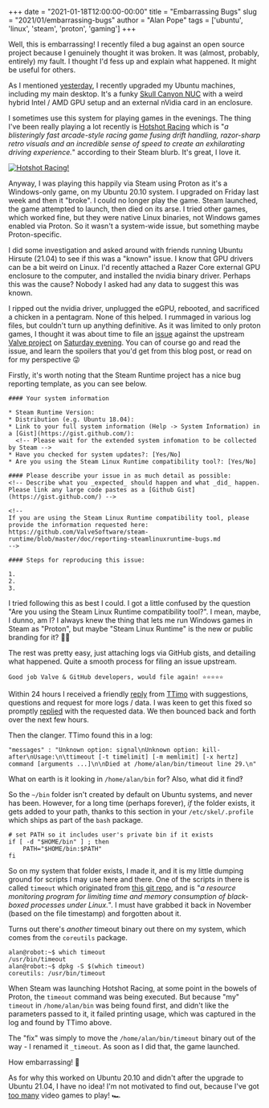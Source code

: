+++
date = "2021-01-18T12:00:00-00:00"
title = "Embarrassing Bugs"
slug = "2021/01/embarrassing-bugs"
author = "Alan Pope"
tags = ['ubuntu', 'linux', 'steam', 'proton', 'gaming']
+++

Well, this is embarrassing! I recently filed a bug against an open source project because I genuinely thought it was broken. It was (almost, probably, entirely) my fault. I thought I'd fess up and explain what happened. It might be useful for others.

As I mentioned [yesterday](/blog/2021/01/upgrading-ubuntu/), I recently upgraded my Ubuntu machines, including my main desktop. It's a funky [Skull Canyon NUC](/blog/2020/12/multiple-gpus-in-a-skull-canyon-nuc/) with a weird hybrid Intel / AMD GPU setup and an external nVidia card in an enclosure.

I sometimes use this system for playing games in the evenings. The thing I've been really playing a lot recently is [Hotshot Racing](https://store.steampowered.com/app/609920/Hotshot_Racing/) which is "*a blisteringly fast arcade-style racing game fusing drift handling, razor-sharp retro visuals and an incredible sense of speed to create an exhilarating driving experience.*" according to their Steam blurb. It's great, I love it.

[![Hotshot Racing!](/blog/images/2021-01-19/hotshot.jpg)](https://store.steampowered.com/app/609920/Hotshot_Racing/)

Anyway, I was playing this happily via Steam using Proton as it's a Windows-only game, on my Ubuntu 20.10 system. I upgraded on Friday last week and then it "broke". I could no longer play the game. Steam launched, the game attempted to launch, then died on its arse. I tried other games, which worked fine, but they were native Linux binaries, not Windows games enabled via Proton. So it wasn't a system-wide issue, but something maybe Proton-specific.

I did some investigation and asked around with friends running Ubuntu Hirsute (21.04) to see if this was a "known" issue. I know that GPU drivers can be a bit weird on Linux. I'd recently attached a Razer Core external GPU enclosure to the computer, and installed the nvidia binary driver. Perhaps this was the cause? Nobody I asked had any data to suggest this was known.

I ripped out the nvidia driver, unplugged the eGPU, rebooted, and sacrificed a chicken in a pentagram. None of this helped. I rummaged in various log files, but couldn't turn up anything definitive. As it was limited to only proton games, I thought it was about time to file an [issue](https://github.com/ValveSoftware/steam-runtime/issues/348) against the upstream [Valve project](https://github.com/ValveSoftware/steam-runtime) on [Saturday evening](https://github.com/ValveSoftware/steam-runtime/issues/348#issue-787573206). You can of course go and read the issue, and learn the spoilers that you'd get from this blog post, or read on for my perspective 😜

Firstly, it's worth noting that the Steam Runtime project has a nice bug reporting template, as you can see below.

```
#### Your system information

* Steam Runtime Version: 
* Distribution (e.g. Ubuntu 18.04): 
* Link to your full system information (Help -> System Information) in a [Gist](https://gist.github.com/): 
  <!-- Please wait for the extended system infomation to be collected by Steam -->
* Have you checked for system updates?: [Yes/No]
* Are you using the Steam Linux Runtime compatibility tool?: [Yes/No]

#### Please describe your issue in as much detail as possible:
<!-- Describe what you _expected_ should happen and what _did_ happen. Please link any large code pastes as a [Github Gist](https://gist.github.com/) -->

<!--
If you are using the Steam Linux Runtime compatibility tool, please
provide the information requested here:
https://github.com/ValveSoftware/steam-runtime/blob/master/doc/reporting-steamlinuxruntime-bugs.md
-->

#### Steps for reproducing this issue:

1. 
2. 
3. 
```

I tried following this as best I could. I got a little confused by the question "Are you using the Steam Linux Runtime compatibility tool?". I mean, maybe, I dunno, am I? I always knew the thing that lets me run Windows games in Steam as "Proton", but maybe "Steam Linux Runtime" is the new or public branding for it? 🤷‍♂️

The rest was pretty easy, just attaching logs via GitHub gists, and detailing what happened. Quite a smooth process for filing an issue upstream. 

`Good job Valve & GitHub developers, would file again! ⭐⭐⭐⭐⭐`

Within 24 hours I received a friendly [reply](https://github.com/ValveSoftware/steam-runtime/issues/348#issuecomment-761842577) from [TTimo](https://github.com/TTimo) with suggestions, questions and request for more logs / data. I was keen to get this fixed so promptly [replied](https://github.com/ValveSoftware/steam-runtime/issues/348#issuecomment-761846823) with the requested data. We then bounced back and forth over the next few hours. 

Then the clanger. TTimo found this in a log:

`"messages" : "Unknown option: signal\nUnknown option: kill-after\nUsage:\n\ttimeout [-t timelimit] [-m memlimit] [-x hertz] command [arguments ...]\n\nDied at /home/alan/bin/timeout line 29.\n"`

What on earth is it looking in `/home/alan/bin` for? Also, what did it find‽

So the `~/bin` folder isn't created by default on Ubuntu systems, and never has been. However, for a long time (perhaps forever), *if* the folder exists, it gets added to your path, thanks to this section in your `/etc/skel/.profile` which ships as part of the `bash` package.

```
# set PATH so it includes user's private bin if it exists
if [ -d "$HOME/bin" ] ; then
    PATH="$HOME/bin:$PATH"
fi
```

So on my system that folder exists, I made it, and it is my little dumping ground for scripts I may use here and there. One of the scripts in there is called `timeout` which originated from [this git repo](https://github.com/pshved/timeout), and is "*a resource monitoring program for limiting time and memory consumption of black-boxed processes under Linux.*". I must have grabbed it back in November (based on the file timestamp) and forgotten about it. 

Turns out there's *another* timeout binary out there on my system, which comes from the `coreutils` package.

```
alan@robot:~$ which timeout
/usr/bin/timeout
alan@robot:~$ dpkg -S $(which timeout)
coreutils: /usr/bin/timeout
```

When Steam was launching Hotshot Racing, at some point in the bowels of Proton, the `timeout` command was being executed. But because "my" `timeout` in `/home/alan/bin` was being found first, and didn't like the parameters passed to it, it failed printing usage, which was captured in the log and found by TTimo above. 

The "fix" was simply to move the `/home/alan/bin/timeout` binary out of the way - I renamed it `_timeout`. As soon as I did that, the game launched.

How embarrassing! 🤣

As for why this worked on Ubuntu 20.10 and didn't after the upgrade to Ubuntu 21.04, I have no idea! I'm not motivated to find out, because I've got [too many](/blog/2021/01/digital-hoarding-gaming-edition/) video games to play! 🏎

